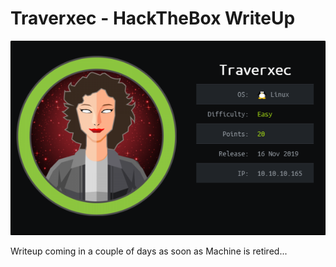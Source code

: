 #  Traverxec - HackTheBox WriteUp

![info_card](/images/traverxec/info_card.png)

Writeup coming in a couple of days as soon as Machine is retired...
